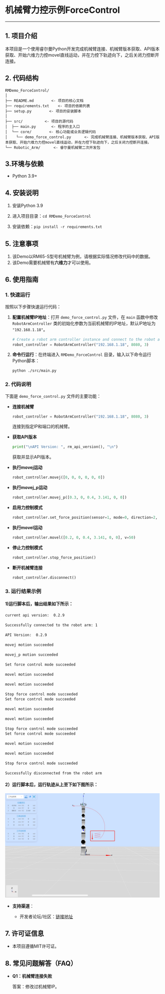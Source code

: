 # 机械臂力控示例ForceControl

---

## 1. 项目介绍

本项目是一个使用睿尔曼Python开发完成机械臂连接、机械臂版本获取、API版本获取、开始六维力力控movel直线运动，并在力控下轨迹向下，之后关闭力控断开连接。

## 2. 代码结构

```
RMDemo_ForceControl/
│
├── README.md        <- 项目的核心文档
├── requirements.txt    <- 项目的依赖列表
├── setup.py        <- 项目的安装脚本
│
├── src/          <- 项目的源代码
│  ├── main.py       <- 程序的主入口
│  └── core/        <- 核心功能或业务逻辑代码
│    └── demo_force_control.py      <- 完成机械臂连接、机械臂版本获取、API版本获取、开始六维力力控movel直线运动，并在力控下轨迹向下，之后关闭力控断开连接。
└── Robotic_Arm/      <- 睿尔曼机械臂二次开发包
```

## 3.环境与依赖

* Python 3.9+

## 4. 安装说明

1. 安装Python 3.9

2. 进入项目目录：`cd RMDemo_ForceControl`

3. 安装依赖：`pip install -r requirements.txt`

## **5. 注意事项**

1. 该Demo以RM65-S型号机械臂为例，请根据实际情况修改代码中的数据。
2. 该Demo需要机械臂有**六维力**才可以使用。

## 6. 使用指南

### 1. 快速运行

按照以下步骤快速运行代码：

1. **配置机械臂IP地址**：打开 `demo_force_control.py` 文件，在 `main` 函数中修改 `RobotArmController` 类的初始化参数为当前机械臂的IP地址，默认IP地址为 `"192.168.1.18"`。

    ```python
    # Create a robot arm controller instance and connect to the robot arm
    robot_controller = RobotArmController("192.168.1.18", 8080, 3)
    ```

2. **命令行运行**：在终端进入 `RMDemo_ForceControl` 目录，输入以下命令运行Python脚本：

    ```bash
    python ./src/main.py
    ```

### 2. 代码说明

下面是 `demo_force_control.py` 文件的主要功能：

- **连接机械臂**

    ```python
    robot_controller = RobotArmController("192.168.1.18", 8080, 3)
    ```

    连接到指定IP和端口的机械臂。

- **获取API版本**

    ```python
    print("\nAPI Version: ", rm_api_version(), "\n")
    ```

    获取并显示API版本。

- **执行movej运动**

    ```python
    robot_controller.movej([0, 0, 0, 0, 0, 0])
    ```

- **执行movej_p运动**

    ```python
    robot_controller.movej_p([0.3, 0, 0.4, 3.141, 0, 0])
    ```

- **启用力控制模式**

    ```python
    robot_controller.set_force_position(sensor=1, mode=0, direction=2, force=-5)
    ```

- **执行movel运动**

    ```python
    robot_controller.movel([0.2, 0, 0.4, 3.141, 0, 0], v=50)
    ```

- **停止力控制模式**

    ```python
    robot_controller.stop_force_position()
    ```

- **断开机械臂连接**

    ```python
    robot_controller.disconnect()
    ```

### 3. 运行结果示例

#### 1)运行脚本后，输出结果如下所示：

```
current api version:  0.2.9

Successfully connected to the robot arm: 1

API Version:  0.2.9 

movej motion succeeded

movej_p motion succeeded

Set force control mode succeeded

movel motion succeeded

movel motion succeeded

Stop force control mode succeeded
Set force control mode succeeded

movel motion succeeded

movel motion succeeded

Stop force control mode succeeded
Set force control mode succeeded

movel motion succeeded

movel motion succeeded

Stop force control mode succeeded

Successfully disconnected from the robot arm
```

#### 2）运行脚本后，运行轨迹从上至下如下图所示：

![ForceControl_trajectory](ForceControl_trajectory.png)

* **支持渠道**：

	+ 开发者论坛/社区：[链接地址](https://bbs.realman-robotics.cn)

## 7. 许可证信息


* 本项目遵循MIT许可证。

## 8. 常见问题解答（FAQ）

- **Q1：机械臂连接失败**

  答案：修改过机械臂IP。

